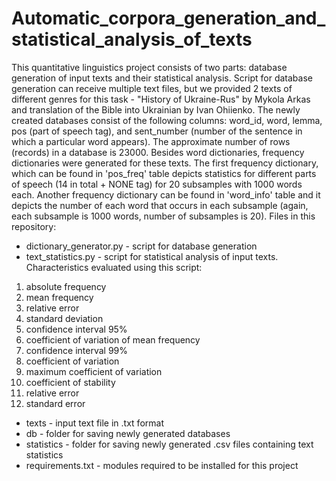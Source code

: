 # Automatic_corpora_generation_and_statistical_analysis_of_texts
This quantitative linguistics project consists of two parts: database generation of input texts and their statistical analysis.
Script for database generation can receive multiple text files, but we provided 2 texts of different genres for this task - "History of Ukraine-Rus" by Mykola Arkas and translation of the Bible into Ukrainian by Ivan Ohiienko. The newly created databases consist of the following columns: word_id, word, lemma, pos (part of speech tag), and sent_number (number of the sentence in which a particular word appears). The approximate number of rows (records) in a database is 23000. Besides word dictionaries, frequency dictionaries were generated for these texts. The first frequency dictionary, which can be found in 'pos_freq' table depicts statistics for different parts of speech (14 in total + NONE tag) for 20 subsamples with 1000 words each. Another frequency dictionary can be found in 'word_info' table and it depicts the number of each word that occurs in each subsample (again, each subsample is 1000 words, number of subsamples is 20).
Files in this repository:
* dictionary_generator.py - script for database generation
* text_statistics.py - script for statistical analysis of input texts. Characteristics evaluated using this script:
1. absolute frequency
2. mean frequency
3. relative error
4. standard deviation
5. confidence interval 95%
6. coefficient of variation of mean frequency
7. confidence interval 99%
8. coefficient of variation
9. maximum coefficient of variation
10. coefficient of stability
11. relative error
12. standard error
* texts - input text file in .txt format
* db - folder for saving newly generated databases
* statistics - folder for saving newly generated .csv files containing text statistics
* requirements.txt - modules required to be installed for this project

    
